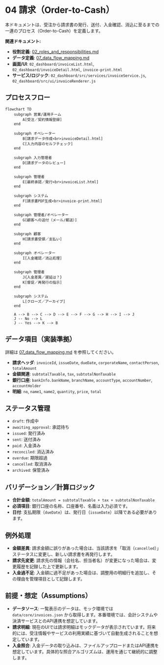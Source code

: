 # 04 請求（Order-to-Cash）

本ドキュメントは、受注から請求書の発行、送付、入金確認、消込に至るまでの一連のプロセス（Order-to-Cash）を定義します。

**関連ドキュメント:**
- **役割定義**: [02_roles_and_responsibilities.md](./02_roles_and_responsibilities.md)
- **データ定義**: [07_data_flow_mapping.md](./07_data_flow_mapping.md)
- **画面/UI**: `02_dashboard/invoiceList.html`, `02_dashboard/invoiceDetail.html`, `invoice-print.html`
- **サービス/ロジック**: `02_dashboard/src/services/invoiceService.js`, `02_dashboard/src/ui/invoiceRenderer.js`

## プロセスフロー

```mermaid
flowchart TD
    subgraph 営業/運用チーム
        A[受注／契約情報登録]
    end

    subgraph オペレーター
        B[請求データ作成<br>invoiceDetail.html]
        C[入力内容のセルフチェック]
    end

    subgraph 入力管理者
        D[請求データのレビュー]
    end

    subgraph 管理者
        E[最終承認／発行<br>invoiceList.html]
    end

    subgraph システム
        F[請求書PDF生成<br>invoice-print.html]
    end

    subgraph 管理者/オペレーター
        G[顧客への送付（メール/郵送）]
    end

    subgraph 顧客
        H[請求書受領／支払い]
    end

    subgraph オペレーター
        I[入金確認／消込処理]
    end

    subgraph 管理者
        J{入金差異／遅延は？}
        K[督促／再発行の指示]
    end
    
    subgraph システム
        L[クローズ／アーカイブ]
    end

    A --> B --> C --> D --> E --> F --> G --> H --> I --> J
    J -- No --> L
    J -- Yes --> K --> B
```

## データ項目（実装準拠）
詳細は [07_data_flow_mapping.md](./07_data_flow_mapping.md) を参照してください。
- **請求ヘッダ**: `invoiceId`, `issueDate`, `dueDate`, `corporateName`, `contactPerson`, `totalAmount`
- **金額関連**: `subtotalTaxable`, `tax`, `subtotalNonTaxable`
- **銀行口座**: `bankInfo.bankName`, `branchName`, `accountType`, `accountNumber`, `accountHolder`
- **明細**: `no`, `name1`, `name2`, `quantity`, `price`, `total`

## ステータス管理
- `draft`: 作成中
- `awaiting_approval`: 承認待ち
- `issued`: 発行済み
- `sent`: 送付済み
- `paid`: 入金済み
- `reconciled`: 消込済み
- `overdue`: 期限超過
- `cancelled`: 取消済み
- `archived`: 保管済み

## バリデーション／計算ロジック
- **合計金額**: `totalAmount = subtotalTaxable + tax + subtotalNonTaxable`
- **必須項目**: 銀行口座の名称、口座番号、名義は入力必須です。
- **日付**: 支払期限（`dueDate`）は、発行日（`issueDate`）以降である必要があります。

## 例外処理
- **金額差異**: 請求金額に誤りがあった場合は、当該請求を「取消（`cancelled`）」ステータスに変更し、新しい請求書を再発行します。
- **請求先変更**: 請求先の情報（会社名、担当者名）が変更になった場合は、変更履歴を記録した上で更新します。
- **入金過不足**: 入金額に過不足があった場合は、調整用の明細行を追加し、その理由を管理項目として記録します。

## 前提・想定（Assumptions）
- **データソース**: 一覧表示のデータは、モック環境では `data/core/invoices.json` から取得します。本番環境では、会計システムや決済サービスとのAPI連携を想定しています。
- **請求明細**: 現在のUIでは請求明細はモックデータが表示されています。将来的には、受注情報やサービスの利用実績に基づいて自動生成されることを想定しています。
- **入金照合**: 入金データの取り込みは、ファイルアップロードまたはAPI連携を想定しています。具体的な照合アルゴリズムは、運用を通じて継続的に調整します。
